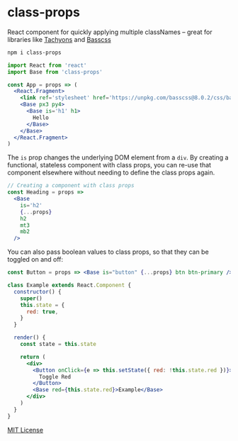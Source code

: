 
# class-props

React component for quickly applying multiple classNames – great for libraries like [Tachyons][tachyons] and [Basscss][basscss]

```sh
npm i class-props
```

```jsx
import React from 'react'
import Base from 'class-props'

const App = props => (
  <React.Fragment>
    <link ref='stylesheet' href='https://unpkg.com/basscss@8.0.2/css/basscss.min.css' />
    <Base px3 py4>
      <Base is='h1' h1>
        Hello
      </Base>
    </Base>
  </React.Fragment>
)
```

The `is` prop changes the underlying DOM element from a `div`. By creating a functional, stateless component with class props, you can re-use that component elsewhere without needing to define the class props again.

```jsx
// Creating a component with class props
const Heading = props =>
  <Base
    is='h2'
    {...props}
    h2
    mt3
    mb2
  />
```

You can also pass boolean values to class props, so that they can be toggled on and off:

```jsx
const Button = props => <Base is="button" {...props} btn btn-primary />

class Example extends React.Component {
  constructor() {
    super()
    this.state = {
      red: true,
    }
  }

  render() {
    const state = this.state

    return (
      <div>
        <Button onClick={e => this.setState({ red: !this.state.red })}>
          Toggle Red
        </Button>
        <Base red={this.state.red}>Example</Base>
      </div>
    )
  }
}
```

[MIT License](LICENSE.md)

[tachyons]: http://tachyons.io
[basscss]: http://basscss.com
